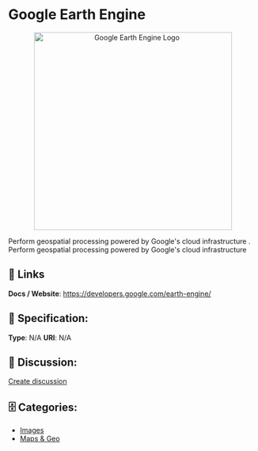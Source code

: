 # Google Earth Engine
<p align="center">
    <img width="400" src="https://raw.githubusercontent.com/apis-list/apis-list/main/apis/google-earth-engine/logo_256x256.png" alt="Google Earth Engine Logo"/>
</p>

Perform geospatial processing powered by Google's cloud infrastructure
.  Perform geospatial processing powered by Google's cloud infrastructure

##  🔗 Links
**Docs / Website**: https://developers.google.com/earth-engine/

## 🧬 Specification:
**Type**: N/A
**URI**: N/A

## 💬 Discussion:
[Create discussion](https://github.com/apis-list/apis-list/discussions/new)

## 🗄️ Categories:
- [Images](https://github.com/apis-list/apis-list#images)
- [Maps & Geo](https://github.com/apis-list/apis-list#maps-and-geo)







